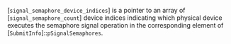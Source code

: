 [`signal_semaphore_device_indices`] is a pointer to an array of
[`signal_semaphore_count`] device indices indicating which physical
device executes the semaphore signal operation in the corresponding
element of [`SubmitInfo`]::`pSignalSemaphores`.